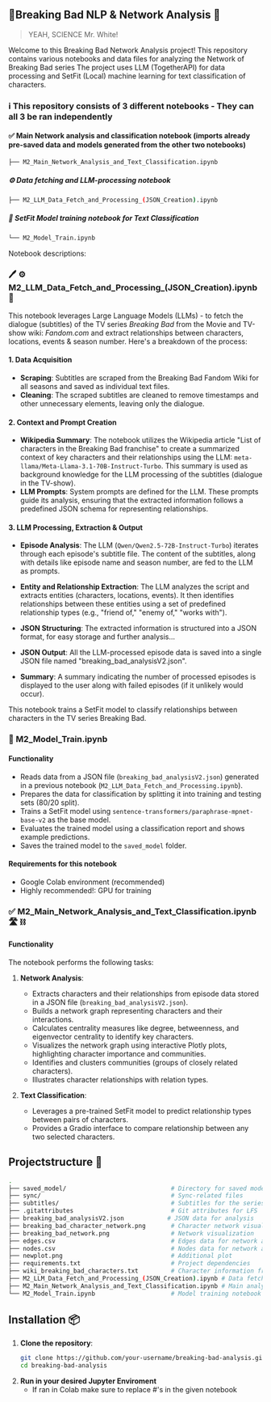
## 🔬Breaking Bad NLP & Network Analysis 🎯
 > YEAH, SCIENCE Mr. White!

Welcome to this Breaking Bad Network Analysis project! 
This repository contains various notebooks and data files for analyzing the Network of Breaking Bad series 
The project uses LLM (TogetherAPI) for data processing and SetFit (Local) machine learning for text classification of characters.

### ℹ️ This repository consists of 3 different notebooks - They can all 3 be ran independently
#### ✅ Main Network analysis and classification notebook (imports already pre-saved data and models generated from the other two notebooks)
```bash
├── M2_Main_Network_Analysis_and_Text_Classification.ipynb
```
##### ⚙️ Data fetching and LLM-processing notebook
```bash
├── M2_LLM_Data_Fetch_and_Processing_(JSON_Creation).ipynb
```
##### 🧮 SetFit Model training notebook for Text Classification 
```bash
└── M2_Model_Train.ipynb
```                                      


Notebook descriptions:

### 🖊️ ⚙️ M2_LLM_Data_Fetch_and_Processing_(JSON_Creation).ipynb 📨
This notebook leverages Large Language Models (LLMs) - to fetch the dialogue (subtitles) of the TV series *Breaking Bad* from the Movie and TV-show wiki: *Fandom.com* and extract relationships between characters, locations, events & season number.
Here's a breakdown of the process:

#### 1. Data Acquisition

- **Scraping**: Subtitles are scraped from the Breaking Bad Fandom Wiki for all seasons and saved as individual text files.
- **Cleaning**: The scraped subtitles are cleaned to remove timestamps and other unnecessary elements, leaving only the dialogue.

#### 2. Context and Prompt Creation

- **Wikipedia Summary**: The notebook utilizes the Wikipedia article "List of characters in the Breaking Bad franchise" to create a summarized context of key characters and their relationships using the LLM: `meta-llama/Meta-Llama-3.1-70B-Instruct-Turbo`. This summary is used as background knowledge for the LLM processing of the subtitles (dialogue in the TV-show).
- **LLM Prompts**: System prompts are  defined for the LLM. These prompts guide its analysis, ensuring that the extracted information follows a predefined JSON schema for representing relationships.

#### 3. LLM Processing, Extraction & Output

- **Episode Analysis**: The LLM (`Qwen/Qwen2.5-72B-Instruct-Turbo`) iterates through each episode's subtitle file. The content of the subtitles, along with details like episode name and season number, are fed to the LLM as prompts.
- **Entity and Relationship Extraction**: The LLM analyzes the script and extracts entities (characters, locations, events). It then identifies relationships between these entities using a set of predefined relationship types (e.g., "friend of," "enemy of," "works with").
- **JSON Structuring**: The extracted information is structured into a JSON format, for easy storage and further analysis...

- **JSON Output**: All the LLM-processed episode data is saved into a single JSON file named "breaking_bad_analysisV2.json".
- **Summary**: A summary indicating the number of processed episodes is displayed to the user along with failed episodes (if it unlikely would occur).

This notebook trains a SetFit model to classify relationships between characters in the TV series Breaking Bad.

### 🧮 M2_Model_Train.ipynb
#### Functionality

- Reads data from a JSON file (`breaking_bad_analysisV2.json`) generated in a previous notebook (`M2_LLM_Data_Fetch_and_Processing.ipynb`).
- Prepares the data for classification by splitting it into training and testing sets (80/20 split).
- Trains a SetFit model using `sentence-transformers/paraphrase-mpnet-base-v2` as the base model.
- Evaluates the trained model using a classification report and shows example predictions.
- Saves the trained model to the `saved_model` folder.

#### Requirements for this notebook

- Google Colab environment (recommended)
- Highly recommended!: GPU for training

### ✅ M2_Main_Network_Analysis_and_Text_Classification.ipynb 🛣️ ⛓️

#### Functionality

The notebook performs the following tasks:

1. **Network Analysis**: 
    - Extracts characters and their relationships from episode data stored in a JSON file (`breaking_bad_analysisV2.json`).
    - Builds a network graph representing characters and their interactions.
    - Calculates centrality measures like degree, betweenness, and eigenvector centrality to identify key characters.
    - Visualizes the network graph using interactive Plotly plots, highlighting character importance and communities.
    - Identifies and clusters communities (groups of closely related characters).
    - Illustrates character relationships with relation types.

2. **Text Classification**:
    - Leverages a pre-trained SetFit model to predict relationship types between pairs of characters.
    - Provides a Gradio interface to compare relationship between any two selected characters.


## Projectstructure 📂 

```bash
.
├── saved_model/                             # Directory for saved models
├── sync/                                    # Sync-related files
├── subtitles/                               # Subtitles for the series
├── .gitattributes                           # Git attributes for LFS
├── breaking_bad_analysisV2.json            # JSON data for analysis
├── breaking_bad_character_network.png       # Character network visualization
├── breaking_bad_network.png                 # Network visualization
├── edges.csv                                # Edges data for network analysis
├── nodes.csv                                # Nodes data for network analysis
├── newplot.png                              # Additional plot
├── requirements.txt                         # Project dependencies
├── wiki_breaking_bad_characters.txt         # Character information from Wikipedia
├── M2_LLM_Data_Fetch_and_Processing_(JSON_Creation).ipynb # Data fetching and processing notebook
├── M2_Main_Network_Analysis_and_Text_Classification.ipynb # Main analysis and classification notebook
└── M2_Model_Train.ipynb                     # Model training notebook
```

## Installation 📦 

1. **Clone the repository**:
   ```bash
   git clone https://github.com/your-username/breaking-bad-analysis.git
   cd breaking-bad-analysis
   ```
2. **Run in your desired Jupyter Enviroment**
   - If ran in Colab make sure to replace #'s in the given notebook

##
